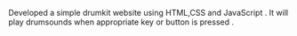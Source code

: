 Developed a simple drumkit website using HTML,CSS and JavaScript .
It will play drumsounds when appropriate key or button is pressed .
